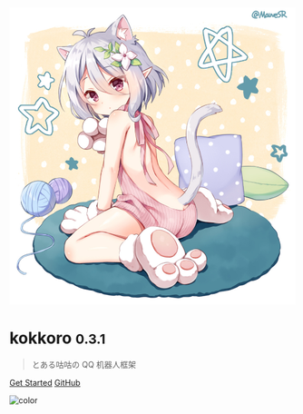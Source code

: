 ![logo](/images/74237509.jpg ':size=260')

# kokkoro <small>0.3.1</small>

> とある咕咕の QQ 机器人框架

[Get Started](/guide/start)
[GitHub](https://github.com/kokkorojs/kokkoro/)

![color](#ffffff)